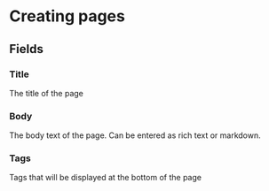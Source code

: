 # Creating pages

## Fields

### Title
The title of the page

### Body
The body text of the page. Can be entered as rich text or markdown.

### Tags
Tags that will be displayed at the bottom of the page
